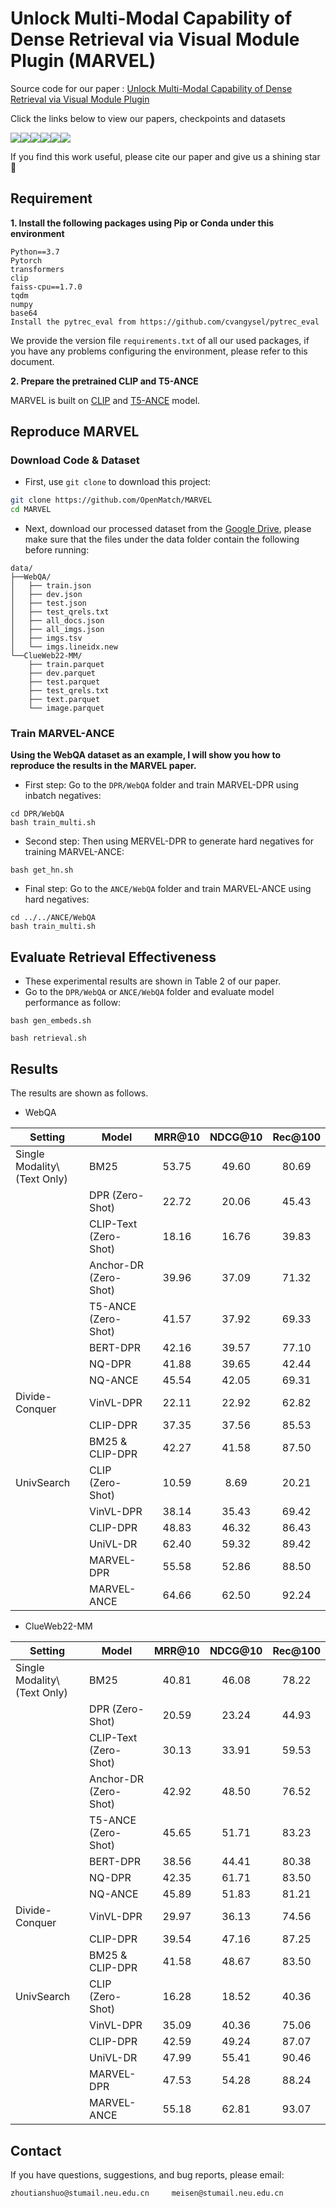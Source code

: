 #  Unlock Multi-Modal Capability of Dense Retrieval via Visual Module Plugin (MARVEL)
Source code for our paper : [Unlock Multi-Modal Capability of Dense Retrieval via Visual Module Plugin](https://arxiv.org/abs/2310.14037)

Click the links below to view our papers, checkpoints and datasets

<a href='https://arxiv.org/abs/2310.14037'><img src='https://img.shields.io/badge/Paper-Arxiv-red'></a><a href='https://huggingface.co/OpenMatch/marvel-dpr-webqa'><img src='https://img.shields.io/badge/%F0%9F%A4%97%20Hugging%20Face-WebQA_DPR-blue'></a><a href='https://huggingface.co/OpenMatch/marvel-dpr-clueweb'><img src='https://img.shields.io/badge/%F0%9F%A4%97%20Hugging%20Face-ClueWeb22_MM_DPR-blue'></a><a href='https://huggingface.co/OpenMatch/marvel-ance-webqa'><img src='https://img.shields.io/badge/%F0%9F%A4%97%20Hugging%20Face-WebQA_ANCE-blue'></a><a href='https://huggingface.co/OpenMatch/marvel-ance-clueweb'><img src='https://img.shields.io/badge/%F0%9F%A4%97%20Hugging%20Face-ClueWeb22_MM_ANCE-blue'></a><a href=''><img src='https://img.shields.io/badge/Google Drive-Dataset-yellow'></a> 

 If you find this work useful, please cite our paper  and give us a shining star 🌟


## Requirement
**1. Install the following packages using Pip or Conda under this environment**

```
Python==3.7
Pytorch
transformers
clip
faiss-cpu==1.7.0
tqdm
numpy
base64
Install the pytrec_eval from https://github.com/cvangysel/pytrec_eval
```
We provide the version file `requirements.txt` of all our used packages, if you have any problems configuring the environment, please refer to this document.

**2. Prepare the pretrained CLIP and T5-ANCE**

MARVEL is built on [CLIP](https://huggingface.co/openai/clip-vit-base-patch32) and [T5-ANCE](https://huggingface.co/OpenMatch/t5-ance) model.

## Reproduce MARVEL
### Download Code & Dataset
* First, use `git clone` to download this project:
```bash
git clone https://github.com/OpenMatch/MARVEL
cd MARVEL
```
* Next, download our processed dataset from the [Google Drive](), please make sure that the files under the data folder contain the following before running:
```
data/
├──WebQA/
│   ├── train.json
│   ├── dev.json
│   ├── test.json
│   ├── test_qrels.txt
│   ├── all_docs.json
│   ├── all_imgs.json
│   ├── imgs.tsv
│   └── imgs.lineidx.new
└──ClueWeb22-MM/
    ├── train.parquet
    ├── dev.parquet
    ├── test.parquet
    ├── test_qrels.txt
    ├── text.parquet
    └── image.parquet
```
### Train MARVEL-ANCE
**Using the WebQA dataset as an example, I will show you how to reproduce the results in the MARVEL paper.**

* First step: Go to the ``DPR/WebQA`` folder and train MARVEL-DPR using inbatch negatives:
```
cd DPR/WebQA
bash train_multi.sh
```
* Second step: Then using MERVEL-DPR to generate hard negatives for training MARVEL-ANCE: 
```
bash get_hn.sh
```
* Final step: Go to the ``ANCE/WebQA`` folder and train MARVEL-ANCE using hard negatives: 
```
cd ../../ANCE/WebQA
bash train_multi.sh
```

## Evaluate Retrieval Effectiveness
* These experimental results are shown in Table 2 of our paper.
* Go to the ``DPR/WebQA`` or ``ANCE/WebQA`` folder and evaluate model performance as follow:
```
bash gen_embeds.sh

bash retrieval.sh
```



## Results
The results are shown as follows.
- WebQA

| Setting             | Model                               | MRR@10 | NDCG@10 | Rec@100 | 
|------------------------------|----------------------------------------------|:---------------:|:----------------:|:---------------:|
| Single Modality\\(Text Only) | BM25                                         |      53.75      |       49.60      |      80.69      |
|                              | DPR (Zero-Shot)   |      22.72      |       20.06      |      45.43      |
|                              | CLIP-Text (Zero-Shot) |      18.16      |       16.76      |      39.83      |
|                              | Anchor-DR (Zero-Shot) |      39.96      |       37.09      |      71.32      |
|                              | T5-ANCE (Zero-Shot)   |      41.57      |       37.92      |      69.33      |
|                              | BERT-DPR          |      42.16      |       39.57      |      77.10      |
|                              | NQ-DPR            |      41.88      |       39.65      |      42.44      |
|                              | NQ-ANCE         |      45.54      |       42.05      |      69.31      |
| Divide-Conquer               | VinVL-DPR                                    |      22.11      |       22.92      |      62.82      |
|                              | CLIP-DPR                                     |      37.35      |       37.56      |      85.53      |
|                              | BM25 & CLIP-DPR                             |      42.27      |       41.58      |      87.50      |
| UnivSearch                   | CLIP (Zero-Shot)                             |      10.59      |       8.69       |      20.21      |
|                              | VinVL-DPR                                    |      38.14      |       35.43      |      69.42      |
|                              | CLIP-DPR                                     |      48.83      |       46.32      |      86.43      |
|                              | UniVL-DR                                     |  62.40 |  59.32  |  89.42 |
|                              | MARVEL-DPR                                   |      55.58      |       52.86      |      88.50      |
|                              | MARVEL-ANCE                                  |  64.66 |  62.50  |  92.24 |

- ClueWeb22-MM
  
| Setting             | Model                               | MRR@10 | NDCG@10 | Rec@100 |
|------------------------------|----------------------------------------------|:----------------:|:---------------:|:----------------:|
| Single Modality\\(Text Only) | BM25                                         |          40.81      |      46.08      |       78.22      |
|                              | DPR (Zero-Shot)   |      20.59      |      23.24      |       44.93      |
|                              | CLIP-Text (Zero-Shot) |       30.13      |      33.91      |       59.53      |
|                              | Anchor-DR (Zero-Shot) |       42.92      |      48.50      |       76.52      |
|                              | T5-ANCE (Zero-Shot)   |       45.65      |      51.71      |       83.23      |
|                              | BERT-DPR          |       38.56      |      44.41      |       80.38      |
|                              | NQ-DPR            |       42.35      |      61.71      |       83.50      |
|                              | NQ-ANCE         |       45.89      |      51.83      |       81.21      |
| Divide-Conquer               | VinVL-DPR                                    |       29.97      |      36.13      |       74.56      |
|                              | CLIP-DPR                                     |       39.54      |      47.16      |       87.25      |
|                              | BM25 & CLIP-DPR                             |       41.58      |      48.67      |       83.50      |
| UnivSearch                   | CLIP (Zero-Shot)                             |       16.28      |      18.52      |       40.36      |
|                              | VinVL-DPR                                    |       35.09      |      40.36      |       75.06      |
|                              | CLIP-DPR                                     |       42.59      |      49.24      |       87.07      |
|                              | UniVL-DR                                     |  47.99  |      55.41      |       90.46      |
|                              | MARVEL-DPR                                   |      47.53      |      54.28      |       88.24      |
|                              | MARVEL-ANCE                                  |  55.18  |      62.81      |       93.07      |




## Contact
If you have questions, suggestions, and bug reports, please email:
```
zhoutianshuo@stumail.neu.edu.cn     meisen@stumail.neu.edu.cn  
```
